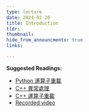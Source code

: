 ```yaml
---
type: lecture
date: 2024-02-26
title: Introduction
tldr: 
thumbnail: 
hide_from_announcments: true
links: 

---
```

**Suggested Readings:**
- [Python 運算子重載](https://realpython.com/python-magic-methods/)
- [C++ 異常處理](https://yhtechnote.com/exception/)
- [C++ 運算子重載](https://en.cppreference.com/w/cpp/language/operators)
- [Recorded video](https://www.youtube.com/playlist?list=PLHNZtBNWQ-850KAdCaPH3yh-L8FZpMi57)


